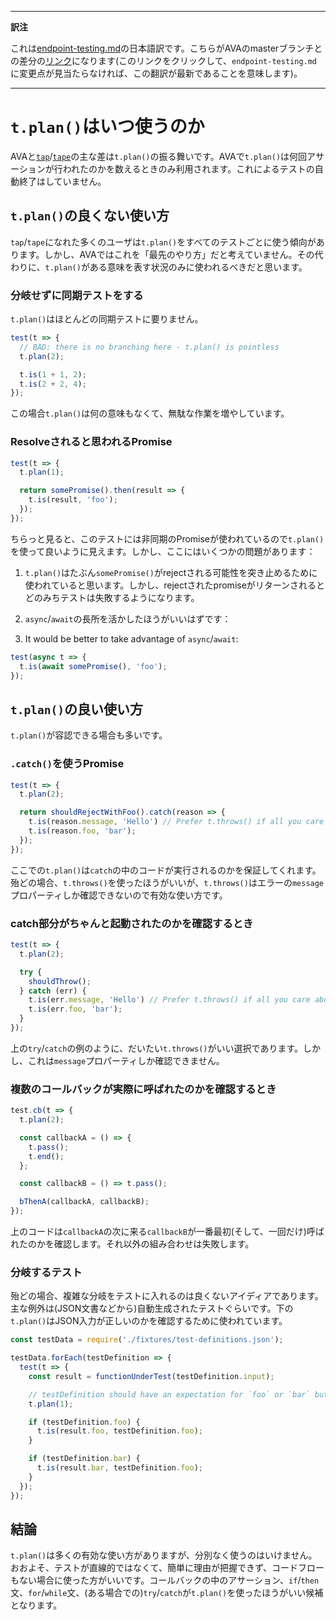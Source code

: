 ___
**訳注**

これは[endpoint-testing.md](https://github.com/sindresorhus/ava/blob/master/docs/recipes/when-to-use-plan.md)の日本語訳です。こちらがAVAのmasterブランチとの差分の[リンク](https://github.com/sindresorhus/ava/compare/93af8d8d2cb48fe0d2c4ede3c92964a295f60cb6...master#diff-0c25d982e94d600cb6b8e438a0e67169)になります(このリンクをクリックして、`endpoint-testing.md`に変更点が見当たらなければ、この翻訳が最新であることを意味します)。
___

# `t.plan()`はいつ使うのか

AVAと[`tap`](https://github.com/tapjs/node-tap)/[`tape`](https://github.com/substack/tape)の主な差は`t.plan()`の振る舞いです。AVAで`t.plan()`は何回アサーションが行われたのかを数えるときのみ利用されます。これによるテストの自動終了はしていません。

## `t.plan()`の良くない使い方

`tap`/`tape`になれた多くのユーザは`t.plan()`をすべてのテストごとに使う傾向があります。しかし、AVAではこれを「最先のやり方」だと考えていません。その代わりに、`t.plan()`がある意味を表す状況のみに使われるべきだと思います。

### 分岐せずに同期テストをする

`t.plan()`はほとんどの同期テストに要りません。

```js
test(t => {
  // BAD: there is no branching here - t.plan() is pointless
  t.plan(2);

  t.is(1 + 1, 2);
  t.is(2 + 2, 4);
});
```

この場合`t.plan()`は何の意味もなくて、無駄な作業を増やしています。

### Resolveされると思われるPromise

```js
test(t => {
  t.plan(1);

  return somePromise().then(result => {
    t.is(result, 'foo');
  });
});
```

ちらっと見ると、このテストには非同期のPromiseが使われているので`t.plan()`を使って良いように見えます。しかし、ここにはいくつかの問題があります：

1. `t.plan()`はたぶん`somePromise()`がrejectされる可能性を突き止めるために使われていると思います。しかし、rejectされたpromiseがリターンされるとどのみちテストは失敗するようになります。

2. `async`/`await`の長所を活かしたほうがいいはずです：

2. It would be better to take advantage of `async`/`await`:

```js
test(async t => {
  t.is(await somePromise(), 'foo');
});
```

## `t.plan()`の良い使い方

`t.plan()`が容認できる場合も多いです。

### `.catch()`を使うPromise

```js
test(t => {
  t.plan(2);

  return shouldRejectWithFoo().catch(reason => {
    t.is(reason.message, 'Hello') // Prefer t.throws() if all you care about is the message
    t.is(reason.foo, 'bar');
  });
});
```

ここでの`t.plan()`は`catch`の中のコードが実行されるのかを保証してくれます。殆どの場合、`t.throws()`を使ったほうがいいが、`t.throws()`はエラーの`message`プロパーティしか確認できないので有効な使い方です。

### catch部分がちゃんと起動されたのかを確認するとき

```js
test(t => {
  t.plan(2);

  try {
    shouldThrow();
  } catch (err) {
    t.is(err.message, 'Hello') // Prefer t.throws() if all you care about is the message
    t.is(err.foo, 'bar');
  }
});
```

上の`try`/`catch`の例のように、だいたい`t.throws()`がいい選択であります。しかし、これは`message`プロパーティしか確認できません。

### 複数のコールバックが実際に呼ばれたのかを確認するとき

```js
test.cb(t => {
  t.plan(2);

  const callbackA = () => {
    t.pass();
    t.end();
  };

  const callbackB = () => t.pass();

  bThenA(callbackA, callbackB);
});
```

上のコードは`callbackA`の次に来る`callbackB`が一番最初(そして、一回だけ)呼ばれたのかを確認します。それ以外の組み合わせは失敗します。

### 分岐するテスト

殆どの場合、複雑な分岐をテストに入れるのは良くないアイディアであります。主な例外は(JSON文書などから)自動生成されたテストぐらいです。下の`t.plan()`はJSON入力が正しいのかを確認するために使われています。

```js
const testData = require('./fixtures/test-definitions.json');

testData.forEach(testDefinition => {
  test(t => {
    const result = functionUnderTest(testDefinition.input);

    // testDefinition should have an expectation for `foo` or `bar` but not both
    t.plan(1);

    if (testDefinition.foo) {
      t.is(result.foo, testDefinition.foo);
    }

    if (testDefinition.bar) {
      t.is(result.bar, testDefinition.foo);
    }
  });
});
```

## 結論

`t.plan()`は多くの有効な使い方がありますが、分別なく使うのはいけません。おおよそ、テストが直線的ではなくて、簡単に理由が把握できず、コードフローもない場合に使った方がいいです。コールバックの中のアサーション、`if`/`then`文、`for`/`while`文、(ある場合での)`try`/`catch`が`t.plan()`を使ったほうがいい候補となります。
